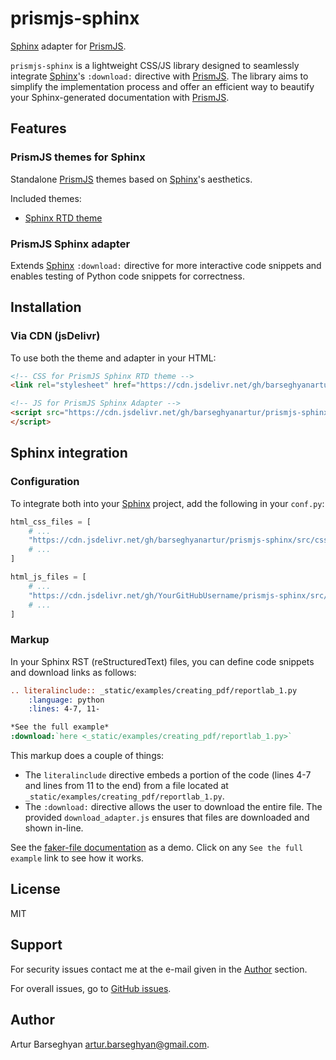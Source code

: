 # prismjs-sphinx

[Sphinx]: https://github.com/sphinx-doc/sphinx "Sphinx"
[sphinx-rtd-theme]: https://github.com/readthedocs/sphinx_rtd_theme "sphinx-rtd-theme"
[PrismJS]: https://github.com/PrismJS/prism "PrismJS"
[GitHub issues]: https://github.com/barseghyanartur/prismjs-sphinx/issues "GitHub issues"
[faker-file documentation]: https://faker-file.readthedocs.io/en/latest/creating_pdf.html#building-pdfs-with-text-using-reportlab "faker-file documentation"

[Sphinx][Sphinx] adapter for [PrismJS][PrismJS].

``prismjs-sphinx`` is a lightweight CSS/JS library designed to seamlessly integrate 
[Sphinx][Sphinx]'s ``:download:`` directive with [PrismJS][PrismJS]. The library 
aims to simplify the implementation process and offer an efficient way to beautify 
your Sphinx-generated documentation with [PrismJS][PrismJS].

## Features

### PrismJS themes for Sphinx

Standalone [PrismJS][PrismJS] themes based on [Sphinx][Sphinx]'s aesthetics.

Included themes:

- [Sphinx RTD theme][sphinx-rtd-theme]

### PrismJS Sphinx adapter

Extends [Sphinx][Sphinx] ``:download:`` directive for more interactive code 
snippets and enables testing of Python code snippets for correctness.

## Installation

### Via CDN (jsDelivr)

To use both the theme and adapter in your HTML:

```html
<!-- CSS for PrismJS Sphinx RTD theme -->
<link rel="stylesheet" href="https://cdn.jsdelivr.net/gh/barseghyanartur/prismjs-sphinx/src/css/sphinx_rtd_theme.css">

<!-- JS for PrismJS Sphinx Adapter -->
<script src="https://cdn.jsdelivr.net/gh/barseghyanartur/prismjs-sphinx/src/js/download_adapter.js">
</script>
```

## Sphinx integration

### Configuration

To integrate both into your [Sphinx][Sphinx] project, add the following in 
your ``conf.py``:

```python
html_css_files = [
    # ...
    "https://cdn.jsdelivr.net/gh/barseghyanartur/prismjs-sphinx/src/css/sphinx_rtd_theme.css",
    # ...
]

html_js_files = [
    # ...
    "https://cdn.jsdelivr.net/gh/YourGitHubUsername/prismjs-sphinx/src/js/download_adapter.js",
    # ...
]
```

### Markup

In your Sphinx RST (reStructuredText) files, you can define code snippets and 
download links as follows:

```rst
.. literalinclude:: _static/examples/creating_pdf/reportlab_1.py
    :language: python
    :lines: 4-7, 11-

*See the full example*
:download:`here <_static/examples/creating_pdf/reportlab_1.py>`
```

This markup does a couple of things:

- The ``literalinclude`` directive embeds a portion of the code (lines 4-7 
  and lines from 11 to the end) from a file located 
  at ``_static/examples/creating_pdf/reportlab_1.py``.
- The ``:download:`` directive allows the user to download the entire file.
  The provided ``download_adapter.js`` ensures that files are downloaded and 
  shown in-line.

See the [faker-file documentation][faker-file documentation] as a demo. Click
on any ``See the full example`` link to see how it works.

## License

MIT

## Support
For security issues contact me at the e-mail given in the [Author](#Author) section.

For overall issues, go to [GitHub issues][GitHub issues].

## Author

Artur Barseghyan [artur.barseghyan@gmail.com](artur.barseghyan@gmail.com).
